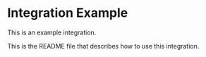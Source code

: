 # Integration Example

This is an example integration.

This is the README file that describes how to use this integration.
